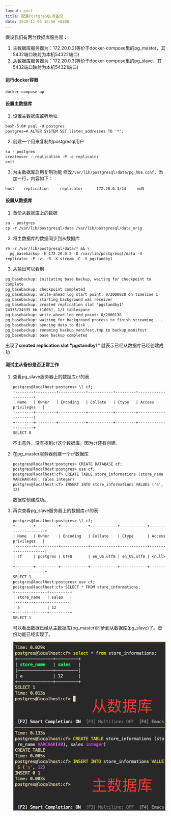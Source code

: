 ```yaml
---
layout: post
title: 配置PostgreSQL流备份
date: 2020-11-05 16:56 +0800
---
```


假设我们有两台数据库服务器：

1. 主数据库服务器为：172.20.0.2(等价于docker-compose里的pg_master，其5432端口映射为本机54322端口)
2. 从数据库服务器为：172.20.0.3(等价于docker-compose里的pg_slave，其5432端口映射为本机54321端口)

#### 运行docker容器

```
docker-compose up
```

#### 设置主数据库

1. 设置主数据库监听地址

```
bash-5.0# psql -U postgres
postgres=# ALTER SYSTEM SET listen_addresses TO '*';
```

2. 创建一个用来复制的postgresql用户

```
su - postgres
createuser --replication -P -e replicator
exit
```

3. 为主数据库启用复制功能
   修改`/var/lib/postgresql/data/pg_hba.conf`，添加一行，内容如下：

```
host    replication     replicator      172.20.0.3/24     md5
```

#### 设置从数据库

1. 备份从数据库上的数据

```
su - postgres
cp -r /var/lib/postgresql/data /var/lib/postgresql/data_orig
```

2. 将主数据库的数据同步到从数据库

```
rm -r /var/lib/postgresql/data/* && \
  pg_basebackup -h 172.20.0.2 -D /var/lib/postgresql/data -U replicator -P -v  -R -X stream -C -S pgstandby1
```

3. 从输出可以看到

```
pg_basebackup: initiating base backup, waiting for checkpoint to complete
pg_basebackup: checkpoint completed
pg_basebackup: write-ahead log start point: 0/2000028 on timeline 1
pg_basebackup: starting background wal receiver
pg_basebackup: created replication slot "pgstandby1"
24335/24335 kb (100%), 1/1 tablespace
pg_basebackup: write-ahead log end point: 0/2000138
pg_basebackup: waiting for background process to finish streaming ...
pg_basebackup: syncing data to disk ...
pg_basebackup: renaming backup_manifest.tmp to backup_manifest
pg_basebackup: base backup completed
```

出现了**created replication slot "pgstandby1"** 就表示已经从数据库已经创建成功

#### 测试主从备份是否正常工作

1. 查看pg_slave服务器上的数据库`cf`的表

   ```
   postgres@localhost:postgres> \l cf;
   +--------+---------+------------+-----------+---------+---------------------+
   | Name   | Owner   | Encoding   | Collate   | Ctype   | Access privileges   |
   |--------+---------+------------+-----------+---------+---------------------|
   +--------+---------+------------+-----------+---------+---------------------+
   SELECT 0
   ```

   不出意外，没有找到`cf`这个数据库，因为`cf`还有创建。

2. 在pg_master服务器创建一个`cf`数据库

   ```
   postgres@localhost:postgres> CREATE DATABASE cf;         
   postgres@localhost:postgres> use cf;
   postgres@localhost:cf> CREATE TABLE store_informations (store_name VARCHAR(40), sales integer)
   postgres@localhost:cf> INSERT INTO store_informations VALUES ('a', 12)
   ```

   数据库创建成功。

3. 再次查看pg_slave服务器上的数据库`cf`的表

   ```shell 
   postgres@localhost:postgres> \l cf;                        
   +--------+----------+------------+------------+------------+---------------------+
   | Name   | Owner    | Encoding   | Collate    | Ctype      | Access privileges   |
   |--------+----------+------------+------------+------------+---------------------|
   | cf     | postgres | UTF8       | en_US.utf8 | en_US.utf8 | <null>              |
   +--------+----------+------------+------------+------------+---------------------+
   SELECT 1
   postgres@localhost:postgres> use cf; 
   postgres@localhost:cf> SELECT * FROM store_informations;   
   +--------------+---------+
   | store_name   | sales   |
   |--------------+---------|
   | a            | 12      |
   +--------------+---------+
   SELECT 1
   ```

   可以看出数据已经从主数据库(pg_master)同步到从数据库(pg_slave)了。备份功能已经实现了。

   ![stream-replication-in-posgres.png](/images/stream-replication-in-posgres.png)


